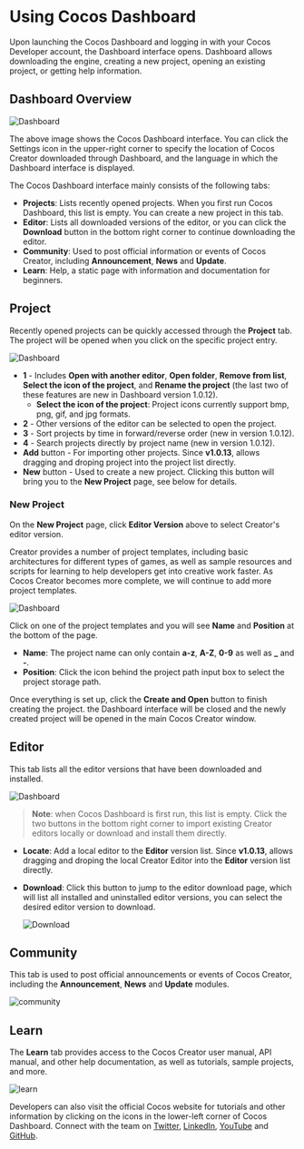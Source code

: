 # Using Cocos Dashboard

Upon launching the Cocos Dashboard and logging in with your Cocos Developer account, the Dashboard interface opens. Dashboard allows downloading the engine, creating a new project, opening an existing project, or getting help information.

## Dashboard Overview

![Dashboard](index/dashboard-editor.png)

The above image shows the Cocos Dashboard interface. You can click the Settings icon in the upper-right corner to specify the location of Cocos Creator downloaded through Dashboard, and the language in which the Dashboard interface is displayed.

The Cocos Dashboard interface mainly consists of the following tabs:

- **Projects**: Lists recently opened projects. When you first run Cocos Dashboard, this list is empty. You can create a new project in this tab.
- **Editor**: Lists all downloaded versions of the editor, or you can click the **Download** button in the bottom right corner to continue downloading the editor.
- **Community**: Used to post official information or events of Cocos Creator, including **Announcement**, **News** and **Update**.
- **Learn**: Help, a static page with information and documentation for beginners.

## Project

Recently opened projects can be quickly accessed through the **Project** tab. The project will be opened when you click on the specific project entry.

![Dashboard](index/project-window.png)

- **1** - Includes **Open with another editor**, **Open folder**, **Remove from list**, **Select the icon of the project**, and **Rename the project** (the last two of these features are new in Dashboard version 1.0.12).
    - **Select the icon of the project**: Project icons currently support bmp, png, gif, and jpg formats.
- **2** - Other versions of the editor can be selected to open the project.
- **3** - Sort projects by time in forward/reverse order (new in version 1.0.12).
- **4** - Search projects directly by project name (new in version 1.0.12).
- **Add** button - For importing other projects. Since **v1.0.13**, allows dragging and droping project into the project list directly.
- **New** button - Used to create a new project. Clicking this button will bring you to the **New Project** page, see below for details.

### New Project

On the **New Project** page, click **Editor Version** above to select Creator's editor version.

Creator provides a number of project templates, including basic architectures for different types of games, as well as sample resources and scripts for learning to help developers get into creative work faster. As Cocos Creator becomes more complete, we will continue to add more project templates.

![Dashboard](index/add-project.png)

Click on one of the project templates and you will see **Name** and **Position** at the bottom of the page.
- **Name**: The project name can only contain **a-z**, **A-Z**, **0-9** as well as **_** and **-**.
- **Position**: Click the icon behind the project path input box to select the project storage path.

Once everything is set up, click the **Create and Open** button to finish creating the project. the Dashboard interface will be closed and the newly created project will be opened in the main Cocos Creator window.

## Editor

This tab lists all the editor versions that have been downloaded and installed.

![Dashboard](index/dashboard-editor.png)

> **Note**: when Cocos Dashboard is first run, this list is empty. Click the two buttons in the bottom right corner to import existing Creator editors locally or download and install them directly.

- **Locate**: Add a local editor to the **Editor** version list. Since **v1.0.13**, allows dragging and droping the local Creator Editor into the **Editor** version list directly.
- **Download**: Click this button to jump to the editor download page, which will list all installed and uninstalled editor versions, you can select the desired editor version to download.

  ![Download](index/dashboard-download.png)

## Community

This tab is used to post official announcements or events of Cocos Creator, including the **Announcement**, **News** and **Update** modules.

![community](index/community.png)

## Learn

The **Learn** tab provides access to the Cocos Creator user manual, API manual, and other help documentation, as well as tutorials, sample projects, and more.

![learn](index/learn.png)

Developers can also visit the official Cocos website for tutorials and other information by clicking on the icons in the lower-left corner of Cocos Dashboard. Connect with the team on [Twitter](https://twitter.com/cocos2dx), [LinkedIn](https://www.linkedin.com/company/cocos-technologies/), [YouTube](https://www.youtube.com/channel/UCAsPLdpiAQbFuYqiZvi0P5A) and [GitHub](https://github.com/cocos-creator/engine).
